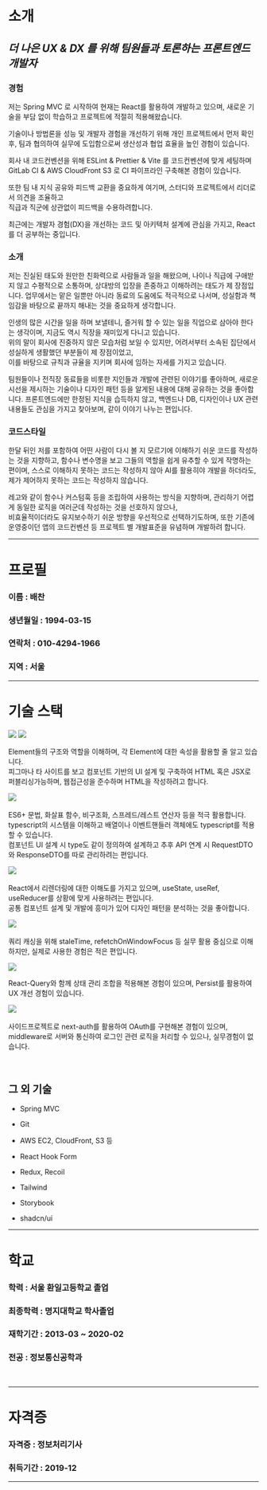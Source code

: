 
# 소개
  ## *더 나은 UX & DX 를 위해 팀원들과 토론하는 프론트엔드 개발자*

  ### 경험

  저는 Spring MVC 로 시작하여 현재는 React를 활용하여 개발하고 있으며, 새로운 기술을 부담 없이 학습하고 프로젝트에 적절히 적용해왔습니다.  


  기술이나 방법론을 성능 및 개발자 경험을 개선하기 위해 개인 프로젝트에서 먼저 확인 후, 팀과 협의하여 실무에 도입함으로써 생산성과 협업 효율을 높인 경험이 있습니다.


  회사 내 코드컨벤션을 위해 ESLint & Prettier & Vite 를 코드컨벤션에 맞게 세팅하며 GitLab CI & AWS CloudFront S3 로 CI 파이프라인 구축해본 경험이 있습니다.

  
  또한 팀 내 지식 공유와 피드백 교환을 중요하게 여기며, 스터디와 프로젝트에서 리더로서 의견을 조율하고 <br >직급과 직군에 상관없이 피드백을 수용하려합니다.

  
  최근에는 개발자 경험(DX)을 개선하는 코드 및 아키텍처 설계에 관심을 가지고, React를 더 공부하는 중입니다.


  ### 소개 

  저는 진실된 태도와 원만한 친화력으로 사람들과 일을 해왔으며, 나이나 직급에 구애받지 않고 수평적으로 소통하며, 상대방의 입장을 존중하고 이해하려는 태도가 제 장점입니다.
  업무에서는 맡은 일뿐만 아니라 동료의 도움에도 적극적으로 나서며, 성실함과 책임감을 바탕으로 끝까지 해내는 것을 중요하게 생각합니다. 

  인생의 많은 시간을 일을 하며 보낼테니, 즐거워 할 수 있는 일을 직업으로 삼아야 한다는 생각이며, 지금도 역시 직장을 재미있게 다니고 있습니다. <br />
  위의 말이 회사에 진중하지 않은 모습처럼 보일 수 있지만, 어려서부터 소속된 집단에서 성실하게 생활했던 부분들이 제 장점이었고, <br />
  이를 바탕으로 규칙과 규율을 지키며 회사에 임하는 자세를 가지고 있습니다. <br />  

  팀원들이나 전직장 동료들을 비롯한 지인들과 개발에 관련된 이야기를 좋아하며, 새로운 시선을 제시하는 기술이나 디자인 패턴 등을 알게된 내용에 대해 공유하는 것을 좋아합니다.
  프론트엔드에만 한정된 지식을 습득하지 않고, 백엔드나 DB, 디자인이나 UX 관련 내용들도 관심을 가지고 찾아보며, 같이 이야기 나누는 편입니다.

  ### 코드스타일
  한달 뒤인 저를 포함하여 어떤 사람이 다시 볼 지 모르기에 이해하기 쉬운 코드를 작성하는 것을 지향하고, 함수나 변수명을 보고 그들의 역할을 쉽게 유추할 수 있게 작명하는 편이며, 
  스스로 이해하지 못하는 코드는 작성하지 않아 AI를 활용히야 개발을 하더라도, 제가 제어하지 못하는 코드는 작성하지 않습니다.<br />

  
  레고와 같이 함수나 커스텀훅 등을 조립하여 사용하는 방식을 지향하며, 관리하기 어렵게 동일한 로직을 여러군데 작성하는 것을 선호하지 않으나, <br >
  비효율적이더라도 유지보수하기 쉬운 방향을 우선적으로 선택하기도하며, 또한 기존에 운영중이던 앱의 코드컨벤션 등 프로젝트 별 개발표준을 유념하며 개발하려 합니다.

***
# 프로필
  ### 이름 : 배찬
  ### 생년월일 : 1994-03-15
  ### 연락처 : 010-4294-1966
  ### 지역 : 서울

***
# 기술 스택

<div>
  <img src="https://img.shields.io/badge/HTML5-E34F26?style=flat-square&logo=HTML5&logoColor=white">
  <img src="https://img.shields.io/badge/CSS3-1572B6?style=flat-square&logo=css3&logoColor=white"/>&nbsp;
  <p>
    Element들의 구조와 역할을 이해하며, 각 Element에 대한 속성을 활용할 줄 알고 있습니다.<br>
    피그마나 타 사이트를 보고 컴포넌트 기반의 UI 설계 및 구축하여 HTML 혹은 JSX로 퍼블리싱가능하며, 웹접근성을 준수하며 HTML을 작성하려고 합니다.
  </p>
</div>

<div>
  <img src="https://img.shields.io/badge/Typescript-2962FF?style=flat-square&logo=typescript&logoColor=white"/>&nbsp; 
  <p>
    ES6+ 문법, 화살표 함수, 비구조화, 스프레드/레스트 연산자 등을 적극 활용합니다. <br>
    typescript의 시스템을 이해하고 배열이나 이벤트핸들러 객체에도 typescript를 적용할 수 있습니다.<br>
    컴포넌트 UI 설계 시 type도 같이 정의하여 설계하고 추후 API 연계 시 RequestDTO와 ResponseDTO를 따로 관리하려는 편입니다.
  </p>
</div>

<div>
  <img src="https://img.shields.io/badge/React-61DAFB?style=flat-square&logo=React&logoColor=white"/>&nbsp;
  <p>
    React에서 리렌더링에 대한 이해도를 가지고 있으며, useState, useRef, useReducer를 상황에 맞게 사용하려는 편입니다. <br>
    공통 컴포넌트 설계 및 개발에 흥미가 있어 디자인 패턴을 분석하는 것을 좋아합니다.
  </p>
</div>

<div>
  <img src="https://img.shields.io/badge/ReactQuery-FF4154?style=flat-square&logo=ReactQuery&logoColor=white"/>&nbsp;
  <p>
    쿼리 캐싱을 위해 staleTime, refetchOnWindowFocus 등 실무 활용 중심으로 이해하지만, 실제로 사용한 경험은 적은 편입니다.
  </p>
</div>

<div>
  <img src="https://img.shields.io/badge/zustand-602c3c?style=flat-square&logo=zustand&logoColor=white" />
  <p>
    React-Query와 함께 상태 관리 조합을 적용해본 경험이 있으며, Persist를 활용하여 UX 개선 경험이 있습니다.
  </p>
</div>

<div>
  <img src="https://img.shields.io/badge/NextJS-000000?style=flat-square&logo=Next.js&logoColor=white"/>&nbsp;
  <p>
    사이드프로젝트로 next-auth를 활용하여 OAuth를 구현해본 경험이 있으며,<br>
    middleware로 서버와 통신하여 로그인 관련 로직을 처리할 수 있으나, 실무경험이 없습니다.
  </p>
</div>

<br />

## 그 외 기술

- Spring MVC

- Git
- AWS EC2, CloudFront, S3 등

- React Hook Form

- Redux, Recoil

- Tailwind
- Storybook
- shadcn/ui



***
# 학교
  ### 학력 : 서울 환일고등학교 졸업
  ### 최종학력 : 명지대학교 학사졸업
  ### 재학기간 : 2013-03 ~ 2020-02
  ### 전공 : 정보통신공학과
<br>

***
# 자격증
  ### 자격증 : 정보처리기사 
  ### 취득기간 : 2019-12

***
